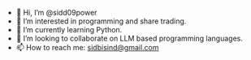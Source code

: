 - 👋 Hi, I’m @sidd09power
- 👀 I’m interested in programming and share trading.
- 🌱 I’m currently learning Python.
- 💞️ I’m looking to collaborate on LLM based programming languages.
- 📫 How to reach me: sidbisind@gmail.com

<!---
sidd09power/sidd09power is a ✨ special ✨ repository because its `README.md` (this file) appears on your GitHub profile.
You can click the Preview link to take a look at your changes.
--->
